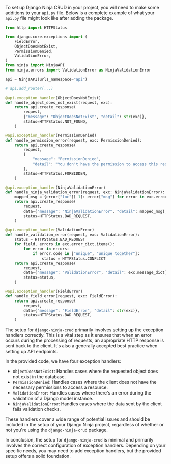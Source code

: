 To set up Django Ninja CRUD in your project, you will need to make some additions to your `api.py` file. Below is a complete example of what your `api.py` file might look like after adding the package.

```python
from http import HTTPStatus

from django.core.exceptions import (
    FieldError,
    ObjectDoesNotExist,
    PermissionDenied,
    ValidationError,
)
from ninja import NinjaAPI
from ninja.errors import ValidationError as NinjaValidationError

api = NinjaAPI(urls_namespace="api")

# api.add_router(...)

@api.exception_handler(ObjectDoesNotExist)
def handle_object_does_not_exist(request, exc):
    return api.create_response(
        request,
        {"message": "ObjectDoesNotExist", "detail": str(exc)},
        status=HTTPStatus.NOT_FOUND,
    )

@api.exception_handler(PermissionDenied)
def handle_permission_error(request, exc: PermissionDenied):
    return api.create_response(
        request,
        {
            "message": "PermissionDenied",
            "detail": "You don't have the permission to access this resource.",
        },
        status=HTTPStatus.FORBIDDEN,
    )

@api.exception_handler(NinjaValidationError)
def handle_ninja_validation_error(request, exc: NinjaValidationError):
    mapped_msg = {error["loc"][-1]: error["msg"] for error in exc.errors}
    return api.create_response(
        request,
        data={"message": "NinjaValidationError", "detail": mapped_msg},
        status=HTTPStatus.BAD_REQUEST,
    )

@api.exception_handler(ValidationError)
def handle_validation_error(request, exc: ValidationError):
    status = HTTPStatus.BAD_REQUEST
    for field, errors in exc.error_dict.items():
        for error in errors:
            if error.code in ["unique", "unique_together"]:
                status = HTTPStatus.CONFLICT
    return api.create_response(
        request,
        data={"message": "ValidationError", "detail": exc.message_dict},
        status=status,
    )

@api.exception_handler(FieldError)
def handle_field_error(request, exc: FieldError):
    return api.create_response(
        request,
        data={"message": "FieldError", "detail": str(exc)},
        status=HTTPStatus.BAD_REQUEST,
    )

```

The setup for `django-ninja-crud` primarily involves setting up the exception handlers correctly. This is a vital step as it ensures that when an error occurs during the processing of requests, an appropriate HTTP response is sent back to the client. It's also a generally accepted best practice when setting up API endpoints.

In the provided code, we have four exception handlers:

- `ObjectDoesNotExist`: Handles cases where the requested object does not exist in the database.
- `PermissionDenied`: Handles cases where the client does not have the necessary permissions to access a resource.
- `ValidationError`: Handles cases where there's an error during the validation of a Django model instance.
- `NinjaValidationError`: Handles cases where the data sent by the client fails validation checks.

These handlers cover a wide range of potential issues and should be included in the setup of your Django Ninja project, regardless of whether or not you're using the `django-ninja-crud` package.

In conclusion, the setup for `django-ninja-crud` is minimal and primarily involves the correct configuration of exception handlers. Depending on your specific needs, you may need to add exception handlers, but the provided setup offers a solid foundation.
